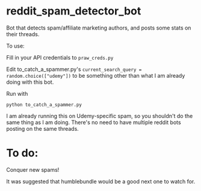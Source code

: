 # reddit_spam_detector_bot
Bot that detects spam/affiliate marketing authors, and posts some stats on their threads.

To use:

Fill in your API credentials to `praw_creds.py`

Edit to_catch_a_spammer.py's `current_search_query = random.choice(["udemy"])` to be something other than what I am already doing with this bot.

Run with 

`python to_catch_a_spammer.py`

I am already running this on Udemy-specific spam, so you shouldn't do the same thing as I am doing. There's no need to have multiple reddit bots posting on the same threads. 

# To do:
Conquer new spams!

It was suggested that humblebundle would be a good next one to watch for.
